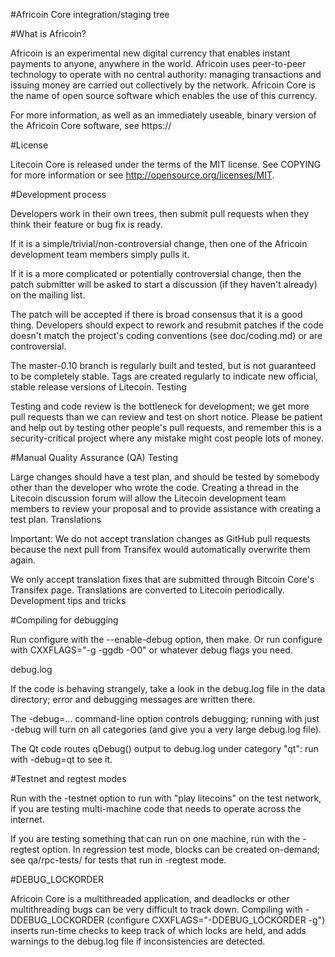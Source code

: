 #Africoin Core integration/staging tree

#What is Africoin?

Africoin is an experimental new digital currency that enables instant payments to anyone, anywhere in the world. Africoin uses peer-to-peer technology to operate with no central authority: managing transactions and issuing money are carried out collectively by the network. Africoin Core is the name of open source software which enables the use of this currency.

For more information, as well as an immediately useable, binary version of the Africoin Core software, see https://

#License

Litecoin Core is released under the terms of the MIT license. See COPYING for more information or see http://opensource.org/licenses/MIT.

#Development process

Developers work in their own trees, then submit pull requests when they think their feature or bug fix is ready.

If it is a simple/trivial/non-controversial change, then one of the Africoin development team members simply pulls it.

If it is a more complicated or potentially controversial change, then the patch submitter will be asked to start a discussion (if they haven't already) on the mailing list.

The patch will be accepted if there is broad consensus that it is a good thing. Developers should expect to rework and resubmit patches if the code doesn't match the project's coding conventions (see doc/coding.md) or are controversial.

The master-0.10 branch is regularly built and tested, but is not guaranteed to be completely stable. Tags are created regularly to indicate new official, stable release versions of Litecoin.
Testing

Testing and code review is the bottleneck for development; we get more pull requests than we can review and test on short notice. Please be patient and help out by testing other people's pull requests, and remember this is a security-critical project where any mistake might cost people lots of money.

#Manual Quality Assurance (QA) Testing

Large changes should have a test plan, and should be tested by somebody other than the developer who wrote the code. Creating a thread in the Litecoin discussion forum will allow the Litecoin development team members to review your proposal and to provide assistance with creating a test plan.
Translations

Important: We do not accept translation changes as GitHub pull requests because the next pull from Transifex would automatically overwrite them again.

We only accept translation fixes that are submitted through Bitcoin Core's Transifex page. Translations are converted to Litecoin periodically.
Development tips and tricks

#Compiling for debugging

Run configure with the --enable-debug option, then make. Or run configure with CXXFLAGS="-g -ggdb -O0" or whatever debug flags you need.

debug.log

If the code is behaving strangely, take a look in the debug.log file in the data directory; error and debugging messages are written there.

The -debug=... command-line option controls debugging; running with just -debug will turn on all categories (and give you a very large debug.log file).

The Qt code routes qDebug() output to debug.log under category "qt": run with -debug=qt to see it.

#Testnet and regtest modes

Run with the -testnet option to run with "play litecoins" on the test network, if you are testing multi-machine code that needs to operate across the internet.

If you are testing something that can run on one machine, run with the -regtest option. In regression test mode, blocks can be created on-demand; see qa/rpc-tests/ for tests that run in -regtest mode.

#DEBUG_LOCKORDER

Africoin Core is a multithreaded application, and deadlocks or other multithreading bugs can be very difficult to track down. Compiling with -DDEBUG_LOCKORDER (configure CXXFLAGS="-DDEBUG_LOCKORDER -g") inserts run-time checks to keep track of which locks are held, and adds warnings to the debug.log file if inconsistencies are detected.
